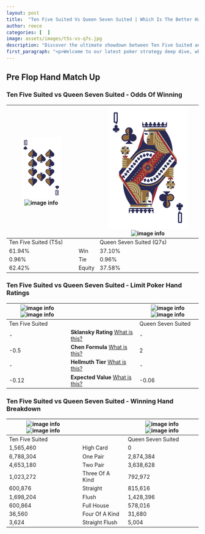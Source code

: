 ```yaml
---
layout: post
title:  "Ten Five Suited Vs Queen Seven Suited | Which Is The Better Hand In Poker? A Complete Guide"
author: reece
categories: [  ]
image: assets/images/t5s-vs-q7s.jpg
description: "Discover the ultimate showdown between Ten Five Suited and Queen Seven Suited in poker! Uncover the odds, strategies, and scenarios where one hand triumphs over the other. Get ready to up your poker game with this thrilling analysis."
first_paragraph: "<p>Welcome to our latest poker strategy deep dive, where we're pitting two distinct hands against each other in a high-stakes showdown: Ten Five Suited vs Queen Seven Suited.</p><p>In the dynamic world of poker, every decision counts, and knowing which hand holds the upper hand is key to your success at the table.</p><p>In this article, we'll dissect these two hands, explore the scenarios where one dominates the other, and equip you with the knowledge to make strategic choices that can tip the odds in your favor.</p><p>Get ready to unravel the intriguing dynamics of these poker hands and elevate your game to new heights.</p>"
---
```




[comment]: # (sp0)

## Pre Flop Hand Match Up

<div class="table hand-ratings" markdown="1"> 



### Ten Five Suited vs Queen Seven Suited - Odds Of Winning


    
| ![image info](assets/images/hand1/T.png) ![image info](assets/images/hand1/5s.png) |  | ![image info](assets/images/hand2/Q.png) ![image info](assets/images/hand2/7s.png) |
| -------- | -------- | -------- |
| Ten Five Suited (T5s) |  | Queen Seven Suited (Q7s) |
| 61.94% | Win | 37.10% |
| 0.96% | Tie | 0.96% |
| 62.42% | Equity | 37.58% |




[comment]: # (sp1)



### Ten Five Suited vs Queen Seven Suited - Limit Poker Hand Ratings


    
| ![image info](https://www.riverpairs.com/assets/images/hand1/T.png) ![image info](https://www.riverpairs.com/assets/images/hand1/5s.png) |  | ![image info](https://www.riverpairs.com/assets/images/hand2/Q.png) ![image info](https://www.riverpairs.com/assets/images/hand2/7s.png) |
| -------- | -------- | -------- |
| Ten Five Suited |  | Queen Seven Suited |
| - | **Sklansky Rating** [What is this?](/sklansky-rating-explained) | - |
| -0.5 | **Chen Formula** [What is this?](/chen-formula-explained) | 2 |
| - | **Hellmuth Tier** [What is this?](/Hellmuth-tier-explained) | - |
| -0.12 | **Expected Value** [What is this?](/expected-value-explained) | -0.06 |




[comment]: # (sp2)



### Ten Five Suited vs Queen Seven Suited - Winning Hand Breakdown


    
| ![image info](https://www.riverpairs.com/assets/images/hand1/T.png) ![image info](https://www.riverpairs.com/assets/images/hand1/5s.png) |  | ![image info](https://www.riverpairs.com/assets/images/hand2/Q.png) ![image info](https://www.riverpairs.com/assets/images/hand2/7s.png) |
| -------- | -------- | -------- |
| Ten Five Suited |  | Queen Seven Suited |
| 1,565,460 | High Card | 0 |
| 6,788,304 | One Pair | 2,874,384 |
| 4,653,180 | Two Pair | 3,638,628 |
| 1,023,272 | Three Of A Kind | 792,972 |
| 600,876 | Straight | 815,616 |
| 1,698,204 | Flush | 1,428,396 |
| 600,864 | Full House | 578,016 |
| 36,560 | Four Of A Kind | 31,680 |
| 3,624 | Straight Flush | 5,004 |




[comment]: # (sp3)



</div>

[comment]: # (sp4)



[comment]: # (sp5)

